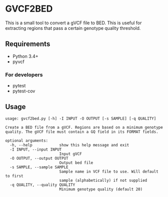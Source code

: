 GVCF2BED
========

This is a small tool to convert a gVCF file to BED.
This is useful for extracting regions that pass a certain genotype quality threshold. 


## Requirements

* Python 3.4+
* pyvcf

### For developers

* pytest
* pytest-cov


## Usage

```
usage: gvcf2bed.py [-h] -I INPUT -O OUTPUT [-s SAMPLE] [-q QUALITY]

Create a BED file from a gVCF. Regions are based on a minimum genotype
quality. The gVCF file must contain a GQ field in its FORMAT fields.

optional arguments:
  -h, --help            show this help message and exit
  -I INPUT, --input INPUT
                        Input gVCF
  -O OUTPUT, --output OUTPUT
                        Output bed file
  -s SAMPLE, --sample SAMPLE
                        Sample name in VCF file to use. Will default to first
                        sample (alphabetically) if not supplied
  -q QUALITY, --quality QUALITY
                        Minimum genotype quality (default 20)
```